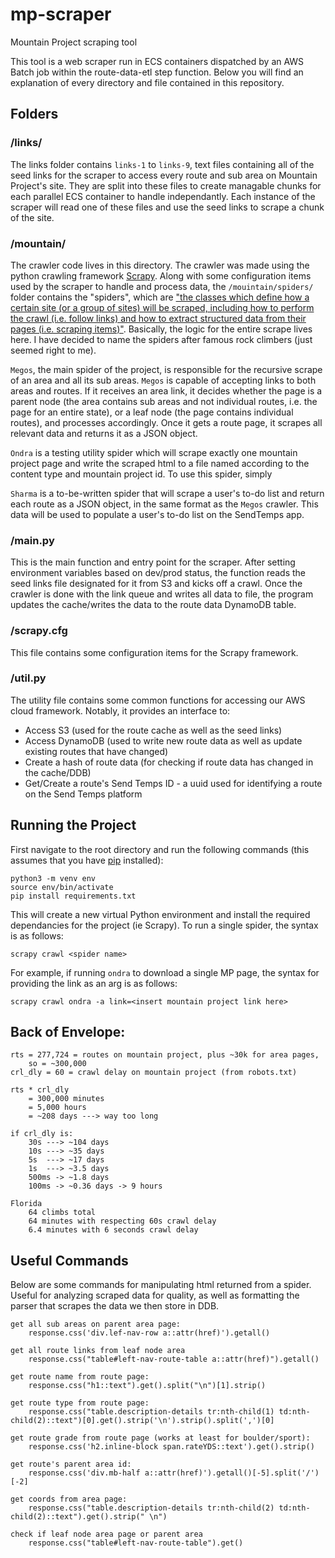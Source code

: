 # mp-scraper
Mountain Project scraping tool

This tool is a web scraper run in ECS containers dispatched by an AWS Batch job within the route-data-etl step function. Below you will find an explanation of every directory and file contained in this repository.

## Folders
### /links/
The links folder contains `links-1` to `links-9`, text files containing all of the seed links for the scraper to access every route and sub area on Mountain Project's site. They are split into these files to create managable chunks for each parallel ECS container to handle independantly. Each instance of the scraper will read one of these files and use the seed links to scrape a chunk of the site.

### /mountain/
The crawler code lives in this directory. The crawler was made using the python crawling framework [Scrapy](https://docs.scrapy.org/en/latest/). Along with some configuration items used by the scraper to handle and process data, the `/mouintain/spiders/` folder contains the "spiders", which are ["the classes which define how a certain site (or a group of sites) will be scraped, including how to perform the crawl (i.e. follow links) and how to extract structured data from their pages (i.e. scraping items)"](https://docs.scrapy.org/en/latest/topics/spiders.html). Basically, the logic for the entire scrape lives here. I have decided to name the spiders after famous rock climbers (just seemed right to me).

`Megos`, the main spider of the project, is responsible for the recursive scrape of an area and all its sub areas. `Megos` is capable of accepting links to both areas and routes. If it receives an area link, it decides whether the page is a parent node (the area contains sub areas and not individual routes, i.e. the page for an entire state), or a leaf node (the page contains individual routes), and processes accordingly. Once it gets a route page, it scrapes all relevant data and returns it as a JSON object.

`Ondra` is a testing utility spider which will scrape exactly one mountain project page and write the scraped html to a file named according to the content type and mountain project id. To use this spider, simply

`Sharma` is a to-be-written spider that will scrape a user's to-do list and return each route as a JSON object, in the same format as the `Megos` crawler. This data will be used to populate a user's to-do list on the SendTemps app.

### /main.py
This is the main function and entry point for the scraper. After setting environment variables based on dev/prod status, the function reads the seed links file designated for it from S3 and kicks off a crawl. Once the crawler is done with the link queue and writes all data to file, the program updates the cache/writes the data to the route data DynamoDB table.

### /scrapy.cfg
This file contains some configuration items for the Scrapy framework.

### /util.py
The utility file contains some common functions for accessing our AWS cloud framework. Notably, it provides an interface to:
- Access S3 (used for the route cache as well as the seed links)
- Access DynamoDB (used to write new route data as well as update existing routes that have changed)
- Create a hash of route data (for checking if route data has changed in the cache/DDB)
- Get/Create a route's Send Temps ID - a uuid used for identifying a route on the Send Temps platform

## Running the Project
First navigate to the root directory and run the following commands (this assumes that you have [pip](https://pypi.org/project/pip/) installed):
```
python3 -m venv env
source env/bin/activate
pip install requirements.txt
```
This will create a new virtual Python environment and install the required dependancies for the project (ie Scrapy).
To run a single spider, the syntax is as follows:
```
scrapy crawl <spider name>
```
For example, if running `ondra` to download a single MP page, the syntax for providing the link as an arg is as follows:
```
scrapy crawl ondra -a link=<insert mountain project link here>
```

## Back of Envelope:

	rts = 277,724 = routes on mountain project, plus ~30k for area pages,
		so = ~300,000
	crl_dly = 60 = crawl delay on mountain project (from robots.txt)

	rts * crl_dly
		= 300,000 minutes
		= 5,000 hours
		= ~208 days ---> way too long

	if crl_dly is:
		30s ---> ~104 days
		10s ---> ~35 days
		5s  ---> ~17 days
		1s  ---> ~3.5 days
		500ms -> ~1.8 days
		100ms -> ~0.36 days -> 9 hours

	Florida
		64 climbs total
		64 minutes with respecting 60s crawl delay
		6.4 minutes with 6 seconds crawl delay

## Useful Commands
Below are some commands for manipulating html returned from a spider. Useful for analyzing scraped data for quality, as well as formatting the parser that scrapes the data we then store in DDB.

	get all sub areas on parent area page:
		response.css('div.lef-nav-row a::attr(href)').getall()

	get all route links from leaf node area
		response.css("table#left-nav-route-table a::attr(href)").getall()

	get route name from route page:
		response.css("h1::text").get().split("\n")[1].strip()

	get route type from route page:
		response.css("table.description-details tr:nth-child(1) td:nth-child(2)::text")[0].get().strip('\n').strip().split(',')[0]

	get route grade from route page (works at least for boulder/sport):
		response.css('h2.inline-block span.rateYDS::text').get().strip()

	get route's parent area id:
		response.css('div.mb-half a::attr(href)').getall()[-5].split('/')[-2]

	get coords from area page:
		response.css("table.description-details tr:nth-child(2) td:nth-child(2)::text").get().strip(" \n")

	check if leaf node area page or parent area
		response.css("table#left-nav-route-table").get()
